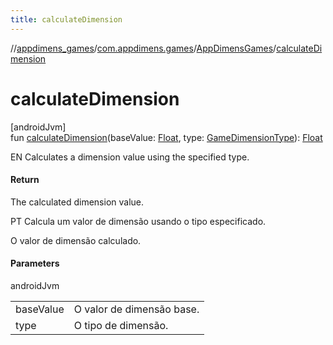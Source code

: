 ```yaml
---
title: calculateDimension
---
```

//[appdimens_games](../../../index.html)/[com.appdimens.games](../index.html)/[AppDimensGames](index.html)/[calculateDimension](calculate-dimension.html)



# calculateDimension



[androidJvm]\
fun [calculateDimension](calculate-dimension.html)(baseValue: [Float](https://kotlinlang.org/api/core/kotlin-stdlib/kotlin/-float/index.html), type: [GameDimensionType](../-game-dimension-type/index.html)): [Float](https://kotlinlang.org/api/core/kotlin-stdlib/kotlin/-float/index.html)



EN Calculates a dimension value using the specified type.



#### Return



The calculated dimension value.



PT Calcula um valor de dimensão usando o tipo especificado.



O valor de dimensão calculado.



#### Parameters


androidJvm

| | |
|---|---|
| baseValue | O valor de dimensão base. |
| type | O tipo de dimensão. |



